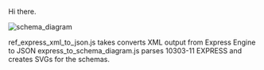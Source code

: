 Hi there.

![schema_diagram](elkjs_complex_example.svg "Schema Diagram")

ref_express_xml_to_json.js takes converts XML output from Express Engine to JSON
express_to_schema_diagram.js parses 10303-11 EXPRESS and creates SVGs for the schemas.